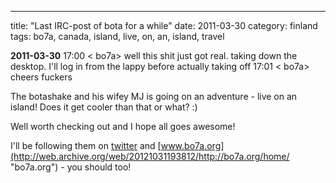 ---
title: "Last IRC-post of bota for a while"
date: 2011-03-30
category: finland
tags: bo7a, canada, island, live, on, an, island, travel

**2011-03-30** 17:00 < bo7a> well this shit just got real. taking down the desktop. I'll log in from the lappy before actually taking off 17:01 < bo7a> cheers fuckers

The botashake and his wifey MJ is going on an adventure - live on an island! Does it get cooler than that or what? :)

Well worth checking out and I hope all goes awesome!

I'll be following them on [twitter](http://twitter.com/Bo7a "bo7a twitter") and [www.bo7a.org](http://web.archive.org/web/20121031193812/http://bo7a.org/home/ "bo7a.org") - you should too!
